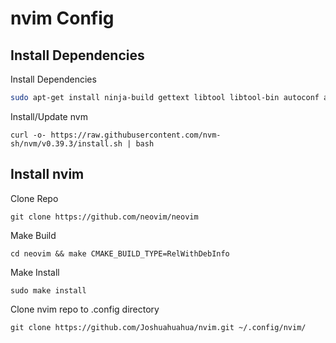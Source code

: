 # nvim Config

## Install Dependencies

Install Dependencies
```sh
sudo apt-get install ninja-build gettext libtool libtool-bin autoconf automake cmake g++ pkg-config unzip curl doxygen gcc ripgrep fd-find
```
Install/Update nvm
```
curl -o- https://raw.githubusercontent.com/nvm-sh/nvm/v0.39.3/install.sh | bash
```
## Install nvim
Clone Repo
```
git clone https://github.com/neovim/neovim
```
Make Build
```
cd neovim && make CMAKE_BUILD_TYPE=RelWithDebInfo
```
Make Install
```
sudo make install
```

Clone nvim repo to .config directory
```
git clone https://github.com/Joshuahuahua/nvim.git ~/.config/nvim/
```

